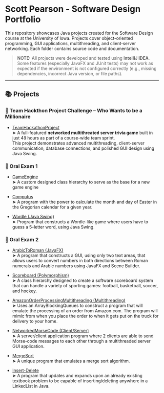 # Scott Pearson - Software Design Portfolio

This repository showcases Java projects created for the Software Design course at the University of Iowa. Projects cover object-oriented programming, GUI applications, multithreading, and client-server networking. Each folder contains source code and documentation.

> **NOTE:** All projects were developed and tested using **IntelliJ IDEA**. Some features (especially JavaFX and JUnit tests) may not work as expected if the environment is not configured correctly (e.g., missing dependencies, incorrect Java version, or file paths).

---

## 📚 Projects

### 🧩 Team Hackthon Project Challenge – Who Wants to be a Millionaire
- [TeamHackathonProject](./TeamHackathonProject/)  
  ➤ A full-featured **networked multithreated server trivia game** built in just 48 hours as part of a course-wide team sprint.  
  This project demonstrates advanced multithreading, client-server communication, database connections, and polished GUI design using Java Swing.


### 🧪 Oral Exam 1
- [GameEngine](./GameEngine/)  
  ➤ A custom designed class hierarchy to serve as the base for a new game engine

- [Computus](./Computus/)  
  ➤ A program with the power to calculate the month and day of Easter  in the Gregorian calendar for a given year.

- [Wordle (Java Swing)](./Wordle/)  
  ➤ Program that constructs a Wordle-like game where users have to guess a 5-letter word, using Java Swing.

### 🧠 Oral Exam 2
- [ArabicToRoman (JavaFX)](./ArabicToRoman/)  
  ➤ A program that constructs a GUI, using only two text areas, that allows users to convert numbers in both directions between Roman numerals and Arabic numbers using JavaFX and Scene Builder.

- [Scoreboard (Polymorphism)](./Scoreboard/)  
  ➤ A class hierarchy designed to create a software scoreboard system that can handle a variety of sporting games: football, basketball, soccer, and hockey.

- [AmazonOrderProcessingMultithreading (Multithreading)](./AmazonOrderProcessingMultithreading/)  
  ➤ Uses an ArrayBlockingQueues to construct a program that will emulate the processing of an order from Amazon.com. The program will mimic from when you place the order to when it gets put on the truck for delivery to your home.

- [NetworkedMorseCode (Client/Server)](./NetworkedMorseCode/)  
  ➤ A server/client application program where 2 clients are able to send Morse-code messages to each other through a multithreaded server GUI application.

- [MergeSort](./MergeSort/)  
  ➤ A unique program that emulates a merge sort algorithm.

- [Insert-Delete](./Insert-Delete/)  
  ➤ A program that updates and expands upon an already existing textbook problem to be capable of inserting/deleting anywhere in a LinkedList in Java.
